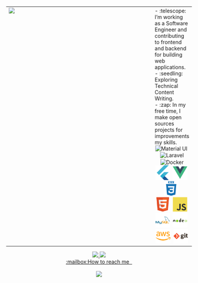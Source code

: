<!-- <div id="header" align="center">
  <img src="https://media.giphy.com/media/M9gbBd9nbDrOTu1Mqx/giphy.gif" width="100"/>
</div> -->

<table>
  <tr>
    <td valign="top" width="400px">
      <img src="https://user-images.githubusercontent.com/41455946/233816737-366269b6-6945-44f5-805c-6ba94e457142.gif"/>
    </td>
    <td align="top">
      - :telescope: I’m working as a Software Engineer and contributing to frontend and backend for building web applications.<br/>
      - :seedling: Exploring Technical Content Writing.<br/>
      - :zap: In my free time, I make open sources projects for improvements my skills.<br/>
     <div align="center">
       <img src="https://cdn.jsdelivr.net/gh/devicons/devicon/icons/php/php-plain.svg" title="Material UI" alt="Material UI" width="40" height="40"/>&nbsp;
       <img align="center" alt="Laravel" height="40" width="40" src="https://cdn.jsdelivr.net/gh/devicons/devicon/icons/laravel/laravel-plain-wordmark.svg">
  <img align="center" alt="Docker" height="40" width="40" src="https://cdn.jsdelivr.net/gh/devicons/devicon/icons/docker/docker-original-wordmark.svg">
    <img src="https://github.com/devicons/devicon/blob/master/icons/flutter/flutter-original.svg" title="Flutter" alt="Flutter" width="40" height="40"/>&nbsp;
    <img src="https://github.com/devicons/devicon/blob/master/icons/vuejs/vuejs-original.svg" title="Vue" alt="Vue" width="40" height="40"/>&nbsp;
    <img src="https://github.com/devicons/devicon/blob/master/icons/css3/css3-plain-wordmark.svg"  title="CSS3" alt="CSS" width="40" height="40"/>&nbsp;
       </br>
    <img src="https://github.com/devicons/devicon/blob/master/icons/html5/html5-original.svg" title="HTML5" alt="HTML" width="40" height="40"/>&nbsp;
    <img src="https://github.com/devicons/devicon/blob/master/icons/javascript/javascript-original.svg" title="JavaScript" alt="JavaScript" width="40" height="40"/>&nbsp;
    <img src="https://github.com/devicons/devicon/blob/master/icons/mysql/mysql-original-wordmark.svg" title="MySQL"  alt="MySQL" width="40" height="40"/>&nbsp;
    <img src="https://github.com/devicons/devicon/blob/master/icons/nodejs/nodejs-original-wordmark.svg" title="NodeJS" alt="NodeJS" width="40" height="40"/>&nbsp;
    <img src="https://github.com/devicons/devicon/blob/master/icons/amazonwebservices/amazonwebservices-plain-wordmark.svg" title="AWS" alt="AWS" width="40" height="40"/>&nbsp;
    <img src="https://github.com/devicons/devicon/blob/master/icons/git/git-original-wordmark.svg" title="Git" **alt="Git" width="40" height="40"/>
  </div>
    </td>
  </tr>
</table>
<div align="center">
  <a href="https://github.com/luziberto">
  <img height="180em" src="https://github-readme-stats.vercel.app/api?username=luziberto&show_icons=true&theme=tokyonight&include_all_commits=true&count_private=true"/>
  <img height="180em" src="https://github-readme-stats.vercel.app/api/top-langs/?username=luziberto&layout=compact&langs_count=7&theme=tokyonight"/>
</div>
  
  <div align="center">
    :mailbox:How to reach me &nbsp;
  </div>
<div align="center">
    </br>
    <a href="https://www.linkedin.com/in/luziberto-mendes/" target="_blank">
      <img src="https://img.shields.io/badge/LinkedIn-blue?style=for-the-badge&logo=linkedin&logoColor=white" />
    </a>
</div>

<div>





